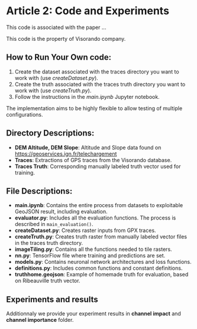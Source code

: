 # Article 2: Code and Experiments

This code is associated with the paper ...

This code is the property of Visorando company.

## How to Run Your Own code:
1. Create the dataset associated with the traces directory you want to work with (use _createDataset.py_).
2. Create the truth associated with the traces truth directory you want to work with (use _createTruth.py_).
3. Follow the instructions in the _main.ipynb_ Jupyter notebook.

The implementation aims to be highly flexible to allow testing of multiple configurations.

## Directory Descriptions:
- **DEM Altitude, DEM Slope**: Altitude and Slope data found on https://geoservices.ign.fr/telechargement
- **Traces**: Extractions of GPS traces from the Visorando database.
- **Traces Truth**: Corresponding manually labeled truth vector used for training.

## File Descriptions:
- **main.ipynb**: Contains the entire process from datasets to exploitable GeoJSON result, including evaluation.
- **evaluator.py**: Includes all the evaluation functions. The process is described in `main_evaluation()`.
- **createDataset.py**: Creates raster inputs from GPX traces.
- **createTruth.py**: Creates truth raster from manually labeled vector files in the traces truth directory.
- **imageTiling.py**: Contains all the functions needed to tile rasters.
- **nn.py**: TensorFlow file where training and predictions are set.
- **models.py**: Contains neuronal network architectures and loss functions.
- **definitions.py**: Includes common functions and constant definitions.
- **truthhome.geojson**: Example of homemade truth for evaluation, based on Ribeauville truth vector.

## Experiments and results
Additionnaly we provide your experiment results in **channel impact** and **channel importance** folder.
